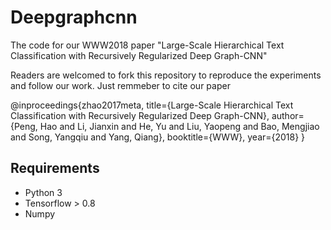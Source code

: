 # Deepgraphcnn

The code for our WWW2018 paper "Large-Scale Hierarchical Text Classification with Recursively Regularized Deep Graph-CNN"

Readers are welcomed to fork this repository to reproduce the experiments and follow our work. Just remmeber to cite our paper

@inproceedings{zhao2017meta,
title={Large-Scale Hierarchical Text Classification with Recursively Regularized Deep Graph-CNN},
author={Peng, Hao and Li, Jianxin and He, Yu and Liu, Yaopeng and Bao, Mengjiao and Song, Yangqiu and Yang, Qiang},
booktitle={WWW},
year={2018}
}

## Requirements
- Python 3
- Tensorflow > 0.8
- Numpy
